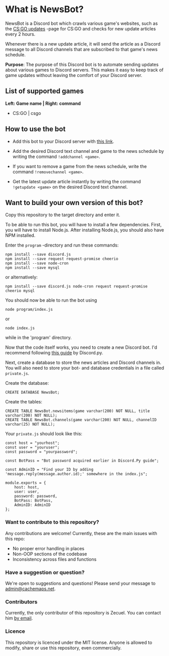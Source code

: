 # What is NewsBot?

NewsBot is a Discord bot which crawls various game's websites, such as the
[CS:GO updates](https://blog.counter-strike.net/index.php/category/updates/) 
-page for CS:GO and checks for new update articles every 2 hours.

Whenever there is a new update article, it will send the article as a Discord message to all Discord channels 
that are subscribed to that game's news schedule.

**Purpose**: The purpose of this Discord bot is to automate sending updates about various games to Discord servers. 
This makes it easy to keep track of game updates without leaving the comfort of your Discord server.

## List of supported games
**Left: Game name | Right: command**
* CS:GO | csgo

## How to use the bot
* Add this bot to your Discord server with 
[this link](https://discordapp.com/api/oauth2/authorize?client_id=562687174697549856&permissions=522304&scope=bot).

* Add the desired Discord text channel and game to the news schedule by writing the command `!addchannel <game>`.

* If you want to remove a game from the news schedule, write the command `!removechannel <game>`.

* Get the latest update article instantly by writing the command `!getupdate <game>` on the desired Discord 
text channel.

## Want to build your own version of this bot?
Copy this repository to the target directory and enter it.

To be able to run this bot, you will have to install a few dependencies. 
First, you will have to install Node.js. After installing Node.js, you should also have NPM installed.

Enter the `program` -directory and run these commands:

```
npm install --save discord.js
npm install --save request request-promise cheerio
npm install --save node-cron
npm install --save mysql
```

or alternatively:
```
npm install --save discord.js node-cron request request-promise cheerio mysql
```

You should now be able to run the bot using
```
node program/index.js
```
or
```
node index.js
```
while in the 'program' directory.


Now that the code itself works, you need to create a new Discord bot. I'd recommend following 
[this guide](https://discordpy.readthedocs.io/en/rewrite/discord.html) by Discord.py.

Next, create a database to store the news articles and Discord channels in. 
You will also need to store your bot- and database credentials in a file called `private.js`.

Create the database:
```
CREATE DATABASE NewsBot;
```

Create the tables:

```
CREATE TABLE NewsBot.newsitems(game varchar(200) NOT NULL, title varchar(200) NOT NULL);
CREATE TABLE NewsBot.channels(game varchar(200) NOT NULL, channelID varchar(25) NOT NULL);
```

Your `private.js` should look like this:

```
const host = "yourhost";
const user = "youruser";
const password = "yourpassword";

const BotPass = "Bot password acquired earlier in Discord.Py guide";

const AdminID = "Find your ID by adding 'message.reply(message.author.id);' somewhere in the index.js";

module.exports = {
    host: host,
    user: user,
    password: password,
    BotPass: BotPass,
    AdminID: AdminID
};
```

### Want to contribute to this repository?
Any contributions are welcome! Currently, these are the main issues with this repo:
* No proper error handling in places
* Non-OOP sections of the codebase
* Inconsistency across files and functions

### Have a suggestion or question?
We're open to suggestions and questions! Please send your message to 
[admin@cachemaps.net](mailto:admin@cachemaps.net?subject=CSGONewsBot).

### Contributors
Currently, the only contributor of this repository is Zecuel. You can contact him 
[by email](mailto:admin@cachemaps.net?subject=CSGONewsBot).

### Licence 
This repository is licenced under the MIT license. 
Anyone is allowed to modify, share or use this repository, even commercially.

